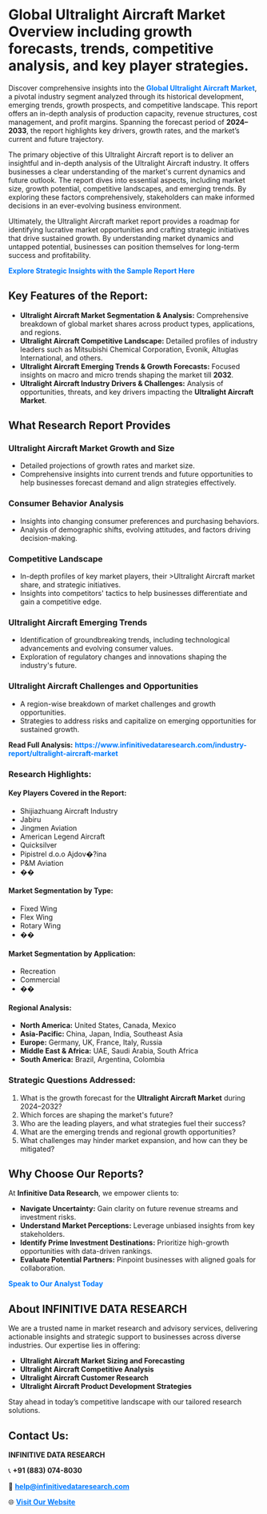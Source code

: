 <h1>Global Ultralight Aircraft Market Overview including growth forecasts, trends, competitive analysis, and key player strategies.</h1>
<p>
Discover comprehensive insights into the 
<a href="https://www.infinitivedataresearch.com/industry-report/ultralight-aircraft-market" rel="dofollow" style="color: #007BFF; text-decoration: none;"><strong>Global Ultralight Aircraft Market</strong></a>, a pivotal industry segment analyzed through its historical development, emerging trends, growth prospects, and competitive landscape. This report offers an in-depth analysis of production capacity, revenue structures, cost management, and profit margins. Spanning the forecast period of <strong>2024–2033</strong>, the report highlights key drivers, growth rates, and the market’s current and future trajectory.
</p>
<p>
The primary objective of this Ultralight Aircraft report is to deliver an insightful and in-depth analysis of the Ultralight Aircraft industry. It offers businesses a clear understanding of the market's current dynamics and future outlook. The report dives into essential aspects, including market size, growth potential, competitive landscapes, and emerging trends. By exploring these factors comprehensively, stakeholders can make informed decisions in an ever-evolving business environment.
</p>
<p>
Ultimately, the Ultralight Aircraft market report provides a roadmap for identifying lucrative market opportunities and crafting strategic initiatives that drive sustained growth. By understanding market dynamics and untapped potential, businesses can position themselves for long-term success and profitability.
</p>
<p>
<a href="https://www.infinitivedataresearch.com/request-sample/reportId=108930" style="color: #007BFF; text-decoration: none;"><strong>Explore Strategic Insights with the Sample Report Here</strong></a>
</p>

<h2>Key Features of the Report:</h2>
<ul>
<li><strong>Ultralight Aircraft Market Segmentation & Analysis:</strong> Comprehensive breakdown of global market shares across product types, applications, and regions.</li>
<li><strong>Ultralight Aircraft Competitive Landscape:</strong> Detailed profiles of industry leaders such as Mitsubishi Chemical Corporation, Evonik, Altuglas International, and others.</li>
<li><strong>Ultralight Aircraft Emerging Trends & Growth Forecasts:</strong> Focused insights on macro and micro trends shaping the market till <strong>2032</strong>.</li>
<li><strong>Ultralight Aircraft Industry Drivers & Challenges:</strong> Analysis of opportunities, threats, and key drivers impacting the <strong>Ultralight Aircraft Market</strong>.</li>
</ul>

<h2>What Research Report Provides</h2>
<h3>Ultralight Aircraft Market Growth and Size</h3>
<ul>
<li>Detailed projections of growth rates and market size.</li>
<li>Comprehensive insights into current trends and future opportunities to help businesses forecast demand and align strategies effectively.</li>
</ul>

<h3>Consumer Behavior Analysis</h3>
<ul>
<li>Insights into changing consumer preferences and purchasing behaviors.</li>
<li>Analysis of demographic shifts, evolving attitudes, and factors driving decision-making.</li>
</ul>

<h3>Competitive Landscape</h3>
<ul>
<li>In-depth profiles of key market players, their >Ultralight Aircraft market share, and strategic initiatives.</li>
<li>Insights into competitors' tactics to help businesses differentiate and gain a competitive edge.</li>
</ul>

<h3>Ultralight Aircraft Emerging Trends</h3>
<ul>
<li>Identification of groundbreaking trends, including technological advancements and evolving consumer values.</li>
<li>Exploration of regulatory changes and innovations shaping the industry's future.</li>
</ul>

<h3>Ultralight Aircraft Challenges and Opportunities</h3>
<ul>
<li>A region-wise breakdown of market challenges and growth opportunities.</li>
<li>Strategies to address risks and capitalize on emerging opportunities for sustained growth.</li>
</ul>
<p><strong>Read Full Analysis:</strong> <a href="https://www.infinitivedataresearch.com/industry-report/ultralight-aircraft-market" rel="dofollow" style="color: #007BFF; text-decoration: none;"><strong>https://www.infinitivedataresearch.com/industry-report/ultralight-aircraft-market</strong></a></p>
<h3>Research Highlights:</h3>
<h4>Key Players Covered in the Report:</h4>
<ul><li>Shijiazhuang Aircraft Industry</li><li>Jabiru</li><li>Jingmen Aviation</li><li>American Legend Aircraft</li><li>Quicksilver</li><li>Pipistrel d.o.o Ajdov�?ina</li><li>P&amp;M Aviation</li><li>��</li></ul>
<h4>Market Segmentation by Type:</h4>
<ul><li>Fixed Wing</li><li>Flex Wing</li><li>Rotary Wing</li><li>��</li></ul>
<h4>Market Segmentation by Application:</h4>
<ul><li>Recreation</li><li>Commercial</li><li>��</li></ul>

<h4>Regional Analysis:</h4>
<ul>
<li><strong>North America:</strong> United States, Canada, Mexico</li>
<li><strong>Asia-Pacific:</strong> China, Japan, India, Southeast Asia</li>
<li><strong>Europe:</strong> Germany, UK, France, Italy, Russia</li>
<li><strong>Middle East & Africa:</strong> UAE, Saudi Arabia, South Africa</li>
<li><strong>South America:</strong> Brazil, Argentina, Colombia</li>
</ul>

<h3>Strategic Questions Addressed:</h3>
<ol>
<li>What is the growth forecast for the <strong>Ultralight Aircraft Market</strong> during 2024–2032?</li>
<li>Which forces are shaping the market's future?</li>
<li>Who are the leading players, and what strategies fuel their success?</li>
<li>What are the emerging trends and regional growth opportunities?</li>
<li>What challenges may hinder market expansion, and how can they be mitigated?</li>
</ol>

<h2>Why Choose Our Reports?</h2>
<p>At <strong>Infinitive Data Research</strong>, we empower clients to:</p>
<ul>
<li><strong>Navigate Uncertainty:</strong> Gain clarity on future revenue streams and investment risks.</li>
<li><strong>Understand Market Perceptions:</strong> Leverage unbiased insights from key stakeholders.</li>
<li><strong>Identify Prime Investment Destinations:</strong> Prioritize high-growth opportunities with data-driven rankings.</li>
<li><strong>Evaluate Potential Partners:</strong> Pinpoint businesses with aligned goals for collaboration.</li>
</ul>
<p><a href="https://www.infinitivedataresearch.com/industry-report/ultralight-aircraft-market" rel="dofollow" style="color: #007BFF; text-decoration: none;"><strong>Speak to Our Analyst Today</strong></a></p>

<h2>About INFINITIVE DATA RESEARCH</h2>
<p>We are a trusted name in market research and advisory services, delivering actionable insights and strategic support to businesses across diverse industries. Our expertise lies in offering:</p>
<ul>
<li><strong>Ultralight Aircraft Market Sizing and Forecasting</strong></li>
<li><strong>Ultralight Aircraft Competitive Analysis</strong></li>
<li><strong>Ultralight Aircraft Customer Research</strong></li>
<li><strong>Ultralight Aircraft Product Development Strategies</strong></li>
</ul>
<p>Stay ahead in today’s competitive landscape with our tailored research solutions.</p>

<h2>Contact Us:</h2>
<p><strong>INFINITIVE DATA RESEARCH</strong></p>
<p>📞 <strong>+91 (883) 074-8030</strong></p>
<p>📧 <strong><a href="mailto:help@infinitivedataresearch.com" style="color: #007BFF;">help@infinitivedataresearch.com</a></strong></p>
<p>🌐 <strong><a href="https://www.infinitivedataresearch.com" rel="dofollow" style="color: #007BFF;">Visit Our Website</a></strong></p>